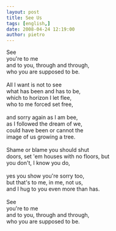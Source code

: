```yaml
---
layout: post
title: See Us
tags: [english,]
date: 2008-04-24 12:19:00
author: pietro
---
```

See<br/>you're to me<br/>and to you, through and through,<br/>who you are supposed to be.<br/><br/>All I want is not to see<br/>what has been and has to be,<br/>which to horizon I let flee,<br/>who to me forced set free,<br/><br/>and sorry again as I am bee,<br/>as I followed the dream of we,<br/>could have been or cannot the<br/>image of us growing a tree.<br/><br/>Shame or blame you should shut<br/>doors, set 'em houses with no floors, but<br/>you don't, I know you do,<br/><br/>yes you show you're sorry too,<br/>but that's to me, in me, not us,<br/>and I hug to you even more than has.<br/><br/>See<br/>you're to me<br/>and to you, through and through,<br/>who you are supposed to be.
